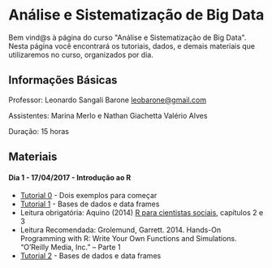 # Análise e Sistematização de Big Data

Bem vind@s à página do curso "Análise e Sistematização de Big Data". Nesta página você encontrará os tutoriais, dados, e demais materiais que utilizaremos no curso, organizados por dia.

## Informações Básicas

Professor: Leonardo Sangali Barone [leobarone@gmail.com](leobarone@gmail.com)

Assistentes: Marina Merlo e Nathan Giachetta Valério Alves

Duração: 15 horas

## Materiais

#### Dia 1 - 17/04/2017 - Introdução ao R

- [Tutorial 0](https://github.com/leobarone/mq_bsb_17/blob/master/tutoriais/tutorial0.md) - Dois exemplos para começar
- [Tutorial 1](https://github.com/leobarone/mq_bsb_17/blob/master/tutoriais/tutorial1.md) - Bases de dados e data frames
- Leitura obrigatória: Aquino (2014) [R para cientistas sociais](http://www.uesc.br/editora/livrosdigitais_20140513/r_cientistas.pdf), capítulos 2 e 3
- Leitura Recomendada: Grolemund, Garrett. 2014. Hands-On Programming with R: Write Your Own Functions and Simulations. “O’Reilly Media, Inc.” – Parte 1
- [Tutorial 2](https://github.com/leobarone/mq_bsb_17/blob/master/tutoriais/tutorial2.md) - Bases de dados e data frames
